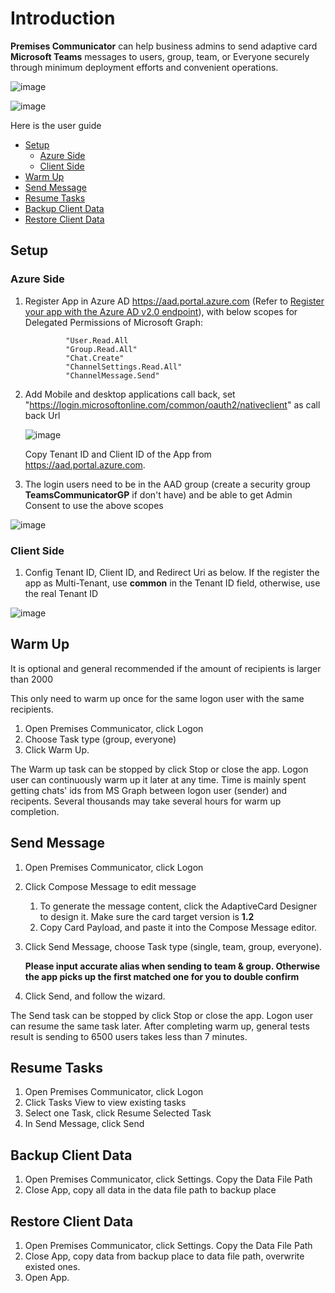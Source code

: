 # Introduction

**Premises Communicator** can help business admins to send adaptive card **Microsoft Teams** messages to users, group, team, or Everyone securely through minimum deployment efforts and convenient operations. 

![image](https://user-images.githubusercontent.com/8623897/196637359-f4ed2270-3487-478b-8e8f-8b860f404db0.png)

![image](https://user-images.githubusercontent.com/8623897/196637988-aaccb612-9a87-48d3-b834-032d5f679aea.png)


Here is the user guide


- [Setup](https://github.com/freistli/TeamsCommunicatorDocs/edit/main/useguide.md#Setup)
  - [Azure Side](https://github.com/freistli/TeamsCommunicatorDocs/edit/main/useguide.md#azure-side)
  - [Client Side](https://github.com/freistli/TeamsCommunicatorDocs/edit/main/useguide.md#client-side) 
- [Warm Up](https://github.com/freistli/TeamsCommunicatorDocs/edit/main/useguide.md#Warm-Up)
- [Send Message](https://github.com/freistli/TeamsCommunicatorDocs/edit/main/useguide.md#Send-Message)
- [Resume Tasks](https://github.com/freistli/TeamsCommunicatorDocs/edit/main/useguide.md#Resume-Tasks)
- [Backup Client Data](https://github.com/freistli/TeamsCommunicatorDocs/edit/main/useguide.md#Backup-Client-Data)
- [Restore Client Data](https://github.com/freistli/TeamsCommunicatorDocs/edit/main/useguide.md#Restore-Client-Data)

## Setup
[1]: https://github.com/freistli/TeamsCommunicatorDocs/edit/main/useguide.md

### Azure Side
[1]: https://github.com/freistli/TeamsCommunicatorDocs/edit/main/useguide.md

1. Register App in Azure AD https://aad.portal.azure.com (Refer to [Register your app with the Azure AD v2.0 endpoint](https://learn.microsoft.com/en-us/graph/auth-register-app-v2?view=graph-rest-1.0)), with below scopes for Delegated Permissions of Microsoft Graph:
  
                "User.Read.All
                "Group.Read.All"
                "Chat.Create"
                "ChannelSettings.Read.All"
                "ChannelMessage.Send"
                

2. Add Mobile and desktop applications call back, set "https://login.microsoftonline.com/common/oauth2/nativeclient" as call back Url

   ![image](https://user-images.githubusercontent.com/8623897/196481082-ac1d9ce5-398e-47d8-a531-9b1a9c290d68.png)

   Copy Tenant ID and Client ID of the App from https://aad.portal.azure.com.
   
   

3. The login users need to be in the AAD group (create a security group **TeamsCommunicatorGP** if don't have) and be able to get Admin Consent to use the above scopes 

   

  ![image](https://user-images.githubusercontent.com/8623897/196481916-bada985b-8725-45e3-b334-e74a8dd2b19b.png)
  
  
### Client Side
[1]: https://github.com/freistli/TeamsCommunicatorDocs/edit/main/useguide.md

 1. Config Tenant ID, Client ID, and Redirect Uri as below. If the register the app as Multi-Tenant, use **common** in the Tenant ID field, otherwise, use the real Tenant ID


   ![image](https://user-images.githubusercontent.com/8623897/196483155-ef6ed635-373c-4a6e-90c2-50d5bcc77669.png)
   

## Warm Up
[1]: https://github.com/freistli/TeamsCommunicatorDocs/edit/main/useguide.md

It is optional and general recommended if the amount of recipients is larger than 2000

This only need to warm up once for the same logon user with the same recipients. 

1. Open Premises Communicator, click Logon
2. Choose Task type (group, everyone)
3. Click Warm Up.

The Warm up task can be stopped by click Stop or close the app. Logon user can continuously warm up it later at any time. Time is mainly spent getting chats' ids from MS Graph between logon user (sender) and recipents. Several thousands may take several hours for warm up completion.


## Send Message
[1]: https://github.com/freistli/TeamsCommunicatorDocs/edit/main/useguide.md

1. Open Premises Communicator, click Logon
2. Click Compose Message to edit message
   1. To generate the message content, click the AdaptiveCard Designer to design it. Make sure the card target version is **1.2**
   2. Copy Card Payload, and paste it into the Compose Message editor.
3. Click Send Message, choose Task type (single, team, group, everyone). 

   **Please input accurate alias when sending to team & group. Otherwise the app picks up the first matched one for you to double confirm**
  
4. Click Send, and follow the wizard.

The Send task can be stopped by click Stop or close the app.  Logon user can resume the same task later. After completing warm up, general tests result is sending to 6500 users takes less than 7 minutes.

## Resume Tasks
[1]: https://github.com/freistli/TeamsCommunicatorDocs/edit/main/useguide.md

1. Open Premises Communicator, click Logon
2. Click Tasks View to view existing tasks
3. Select one Task, click Resume Selected Task
4. In Send Message, click Send

   
 ## Backup Client Data
 [1]: https://github.com/freistli/TeamsCommunicatorDocs/edit/main/useguide.md
 
 1. Open Premises Communicator, click Settings. Copy the Data File Path
 2. Close App, copy all data in the data file path to backup place
 
 ## Restore Client Data
 [1]: https://github.com/freistli/TeamsCommunicatorDocs/edit/main/useguide.md
 
 1. Open Premises Communicator, click Settings. Copy the Data File Path
 2. Close App, copy data from backup place to data file path, overwrite existed ones.
 3. Open App.


